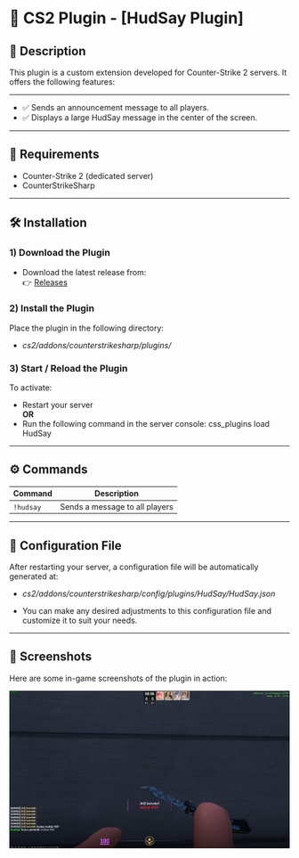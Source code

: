 # 🔫 CS2 Plugin - [HudSay Plugin]

## 📌 Description

This plugin is a custom extension developed for Counter-Strike 2 servers. It offers the following features:

---

- ✅ Sends an announcement message to all players.
- ✅ Displays a large HudSay message in the center of the screen.

---

## 🧩 Requirements

- Counter-Strike 2 (dedicated server)
- CounterStrikeSharp

---

## 🛠️ Installation

### 1) Download the Plugin

- Download the latest release from:  
 👉 [Releases](https://github.com/SwindleR-b/CS2-HudSay/releases)


### 2) Install the Plugin

Place the plugin in the following directory:

- _cs2/addons/counterstrikesharp/plugins/_


### 3) Start / Reload the Plugin

To activate:

- Restart your server  
  **OR**
- Run the following command in the server console:
css_plugins load HudSay

---

## ⚙️ Commands

| Command    | Description                      |
|------------|----------------------------------|
| `!hudsay`  | Sends a message to all players   |

---

## 📁 Configuration File
After restarting your server, a configuration file will be automatically generated at:

- _cs2/addons/counterstrikesharp/config/plugins/HudSay/HudSay.json_

- You can make any desired adjustments to this configuration file and customize it to suit your needs.

---

## 📸 Screenshots

Here are some in-game screenshots of the plugin in action:

<p align="center"> <img src="screenshots/hudsay1.png" alt="Rebellion Sound" width="600"/> </p>

